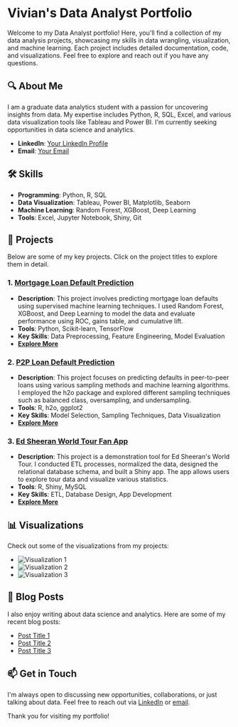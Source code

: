# Vivian's Data Analyst Portfolio

Welcome to my Data Analyst portfolio! Here, you'll find a collection of my data analysis projects, showcasing my skills in data wrangling, visualization, and machine learning. Each project includes detailed documentation, code, and visualizations. Feel free to explore and reach out if you have any questions.

## 🔍 **About Me**

I am a graduate data analytics student with a passion for uncovering insights from data. My expertise includes Python, R, SQL, Excel, and various data visualization tools like Tableau and Power BI. I'm currently seeking opportunities in data science and analytics.

- **LinkedIn**: [Your LinkedIn Profile](https://www.linkedin.com)
- **Email**: [Your Email](mailto:youremail@example.com)

## 🛠 **Skills**

- **Programming**: Python, R, SQL
- **Data Visualization**: Tableau, Power BI, Matplotlib, Seaborn
- **Machine Learning**: Random Forest, XGBoost, Deep Learning
- **Tools**: Excel, Jupyter Notebook, Shiny, Git

## 📁 **Projects**

Below are some of my key projects. Click on the project titles to explore them in detail.

### 1. [Mortgage Loan Default Prediction](https://github.com/yourusername/Data-Analyst-Portfolio/tree/main/Mortgage-Loan-Default-Prediction)
   - **Description**: This project involves predicting mortgage loan defaults using supervised machine learning techniques. I used Random Forest, XGBoost, and Deep Learning to model the data and evaluate performance using ROC, gains table, and cumulative lift.
   - **Tools**: Python, Scikit-learn, TensorFlow
   - **Key Skills**: Data Preprocessing, Feature Engineering, Model Evaluation
   - **[Explore More](https://github.com/yourusername/Data-Analyst-Portfolio/tree/main/Mortgage-Loan-Default-Prediction)**

### 2. [P2P Loan Default Prediction](https://github.com/yourusername/Data-Analyst-Portfolio/tree/main/P2P-Loan-Default-Prediction)
   - **Description**: This project focuses on predicting defaults in peer-to-peer loans using various sampling methods and machine learning algorithms. I employed the h2o package and explored different sampling techniques such as balanced class, oversampling, and undersampling.
   - **Tools**: R, h2o, ggplot2
   - **Key Skills**: Model Selection, Sampling Techniques, Data Visualization
   - **[Explore More](https://github.com/yourusername/Data-Analyst-Portfolio/tree/main/P2P-Loan-Default-Prediction)**

### 3. [Ed Sheeran World Tour Fan App](https://github.com/yourusername/Data-Analyst-Portfolio/tree/main/Ed-Sheeran-Fan-App)
   - **Description**: This project is a demonstration tool for Ed Sheeran's World Tour. I conducted ETL processes, normalized the data, designed the relational database schema, and built a Shiny app. The app allows users to explore tour data and visualize various statistics.
   - **Tools**: R, Shiny, MySQL
   - **Key Skills**: ETL, Database Design, App Development
   - **[Explore More](https://github.com/yourusername/Data-Analyst-Portfolio/tree/main/Ed-Sheeran-Fan-App)**

## 📊 **Visualizations**

Check out some of the visualizations from my projects:

- ![Visualization 1](https://github.com/yourusername/Data-Analyst-Portfolio/blob/main/images/viz1.png)
- ![Visualization 2](https://github.com/yourusername/Data-Analyst-Portfolio/blob/main/images/viz2.png)
- ![Visualization 3](https://github.com/yourusername/Data-Analyst-Portfolio/blob/main/images/viz3.png)

## 📝 **Blog Posts**

I also enjoy writing about data science and analytics. Here are some of my recent blog posts:

- [Post Title 1](https://medium.com)
- [Post Title 2](https://medium.com)
- [Post Title 3](https://medium.com)

## 📫 **Get in Touch**

I'm always open to discussing new opportunities, collaborations, or just talking about data. Feel free to reach out via [LinkedIn](https://www.linkedin.com) or [email](mailto:youremail@example.com).

Thank you for visiting my portfolio!
